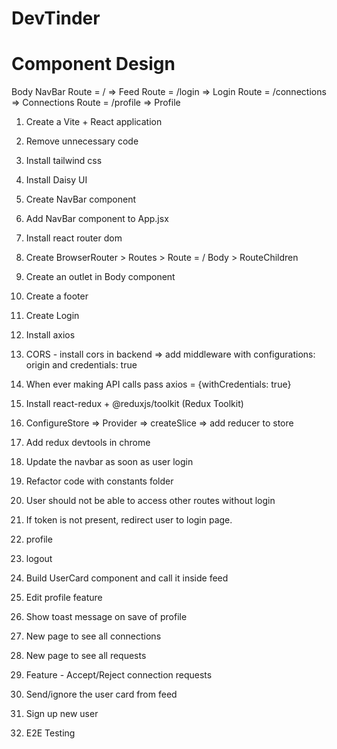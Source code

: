 # DevTinder

# Component Design

Body
NavBar
Route = / => Feed
Route = /login => Login
Route = /connections => Connections
Route = /profile => Profile

1. Create a Vite + React application
2. Remove unnecessary code
3. Install tailwind css
4. Install Daisy UI
5. Create NavBar component
6. Add NavBar component to App.jsx
7. Install react router dom
8. Create BrowserRouter > Routes > Route = / Body > RouteChildren
9. Create an outlet in Body component
10. Create a footer
11. Create Login
12. Install axios
13. CORS - install cors in backend => add middleware with configurations: origin and credentials: true
14. When ever making API calls pass axios = {withCredentials: true}
15. Install react-redux + @reduxjs/toolkit (Redux Toolkit)
16. ConfigureStore => Provider => createSlice => add reducer to store
17. Add redux devtools in chrome
18. Update the navbar as soon as user login
19. Refactor code with constants folder
20. User should not be able to access other routes without login
21. If token is not present, redirect user to login page.
22. profile
23. logout
24. Build UserCard component and call it inside feed
25. Edit profile feature
26. Show toast message on save of profile
27. New page to see all connections
28. New page to see all requests
29. Feature - Accept/Reject connection requests

30. Send/ignore the user card from feed
31. Sign up new user
32. E2E Testing
